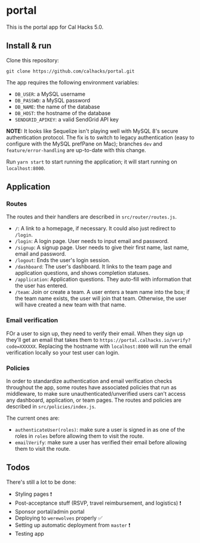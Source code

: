 # portal

This is the portal app for Cal Hacks 5.0.

## Install & run

Clone this repository:

`git clone https://github.com/calhacks/portal.git`

The app requires the following environment variables:

* `DB_USER`: a MySQL username
* `DB_PASSWD`: a MySQL password
* `DB_NAME`: the name of the database
* `DB_HOST`: the hostname of the database
* `SENDGRID_APIKEY`: a valid SendGrid API key

**NOTE:** It looks like Sequelize isn't playing well with MySQL 8's secure authentication protocol. The fix is to switch to legacy authentication (easy to configure with the MySQL prefPane on Mac); branches `dev` and `feature/error-handling` are up-to-date with this change.

Run `yarn start` to start running the application; it will start running on `localhost:8000`.

## Application

### Routes

The routes and their handlers are described in `src/router/routes.js`.

* `/`: A link to a homepage, if necessary. It could also just redirect to `/login`.
* `/login`: A login page. User needs to input email and password.
* `/signup`: A signup page. User needs to give their first name, last name, email and password.
* `/logout`: Ends the user's login session.
* `/dashboard`: The user's dashboard. It links to the team page and application questions, and shows completion statuses.
* `/application`: Application questions. They auto-fill with information that the user has entered.
* `/team`: Join or create a team. A user enters a team name into the box; if the team name exists, the user will join that team. Otherwise, the user will have created a new team with that name.

### Email verification

FOr a user to sign up, they need to verify their email. When they sign up they'll get an email that takes them to `https://portal.calhacks.io/verify?code=XXXXXX`. Replacing the hostname with `localhost:8000` will run the email verification locally so your test user can login.

### Policies

In order to standardize authentication and email verification checks throughout the app, some routes have associated policies that run as middleware, to make sure unauthenticated/unverified users can't access any dashboard, application, or team pages. The routes and policies are described in `src/policies/index.js`.

The current ones are:

* `authenticateUser(roles)`: make sure a user is signed in as one of the roles in `roles` before allowing them to visit the route.
* `emailVerify`: make sure a user has verified their email before allowing them to visit the route.

## Todos

There's still a lot to be done:

* Styling pages ❗
* Post-acceptance stuff (RSVP, travel reimbursement, and logistics) ❗
* Sponsor portal/admin portal
* Deploying to `werewolves` properly ✅
* Setting up automatic deployment from `master` ❗
* Testing app
